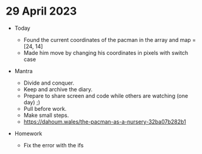 # 29 April 2023

* Today
  * Found the current coordinates of the pacman in the array and map = [24, 14]
  * Made him move by changing his coordinates in pixels with switch case
  

* Mantra
  * Divide and conquer.
  * Keep and archive the diary.
  * Prepare to share screen and code while others are watching (one day) ;)
  * Pull before work.
  * Make small steps.
  * https://dahoum.wales/the-pacman-as-a-nursery-32ba07b282b1

* Homework
    * Fix the error with the ifs